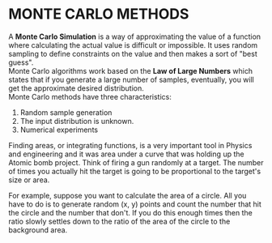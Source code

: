 # MONTE CARLO METHODS
A **Monte Carlo Simulation** is a way of approximating the value of a function where calculating the actual value is difficult or impossible. It uses random sampling to define constraints on the value and then makes a sort of "best guess".  
Monte Carlo algorithms work based on the **Law of Large Numbers** which states that if you generate a large number of samples, eventually, you will get the approximate desired distribution.  
Monte Carlo methods have three characteristics:  
1. Random sample generation
2. The input distribution is unknown.
3. Numerical experiments  

Finding areas, or integrating functions, is a very important tool in Physics and engineering and it was area under a curve that was holding up the Atomic bomb project. Think of firing a gun randomly at a target. The number of times you actually hit the target is going to be proportional to the target's size or area.  

For example, suppose you want to calculate the area of a circle. All you have to do is to generate random (x, y) points and count the number that hit the circle and the number that don't. If you do this enough times then the ratio slowly settles down to the ratio of the area of the circle to the background area.
